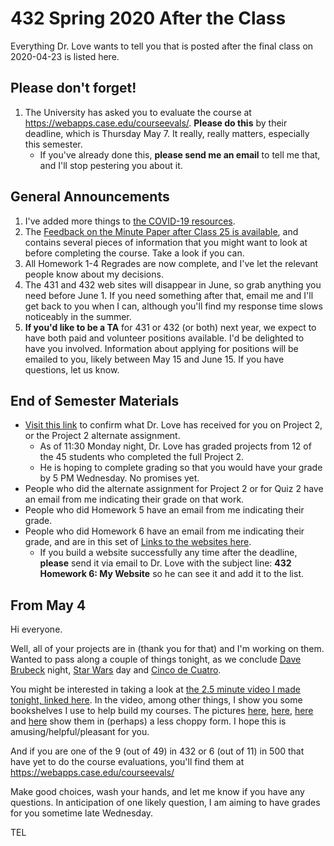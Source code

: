 # 432 Spring 2020 After the Class

Everything Dr. Love wants to tell you that is posted after the final class on 2020-04-23 is listed here.

## Please don't forget!

1. The University has asked you to evaluate the course at https://webapps.case.edu/courseevals/. **Please do this** by their deadline, which is Thursday May 7. It really, really matters, especially this semester. 
    - If you've already done this, **please send me an email** to tell me that, and I'll stop pestering you about it.

## General Announcements

1. I've added more things to [the COVID-19 resources](https://github.com/THOMASELOVE/2020-432/blob/master/covid19resources.md).
2. The [Feedback on the Minute Paper after Class 25 is available](https://bit.ly/432-2020-minute-25-feedback), and contains several pieces of information that you might want to look at before completing the course. Take a look if you can.
3. All Homework 1-4 Regrades are now complete, and I've let the relevant people know about my decisions.
4. The 431 and 432 web sites will disappear in June, so grab anything you need before June 1. If you need something after that, email me and I'll get back to you when I can, although you'll find my response time slows noticeably in the summer.
5. **If you'd like to be a TA** for 431 or 432 (or both) next year, we expect to have both paid and volunteer positions available. I'd be delighted to have you involved. Information about applying for positions will be emailed to you, likely between May 15 and June 15. If you have questions, let us know.

## End of Semester Materials

- [Visit this link](https://github.com/THOMASELOVE/2020-432/blob/master/post-class/project2.md) to confirm what Dr. Love has received for you on Project 2, or the Project 2 alternate assignment.
    - As of 11:30 Monday night, Dr. Love has graded projects from 12 of the 45 students who completed the full Project 2.
    - He is hoping to complete grading so that you would have your grade by 5 PM Wednesday. No promises yet.
- People who did the alternate assignment for Project 2 or for Quiz 2 have an email from me indicating their grade on that work.
- People who did Homework 5 have an email from me indicating their grade.
- People who did Homework 6 have an email from me indicating their grade, and are in this set of [Links to the websites here](https://github.com/THOMASELOVE/2020-432/blob/master/homework/hw06/links.md).
    - If you build a website successfully any time after the deadline, **please** send it via email to Dr. Love with the subject line: **432 Homework 6: My Website** so he can see it and add it to the list.

## From May 4

Hi everyone.

Well, all of your projects are in (thank you for that) and I'm working on them. Wanted to pass along a couple of things tonight, as we conclude [Dave Brubeck](https://www.youtube.com/watch?v=PHdU5sHigYQ) night, [Star Wars](https://www.youtube.com/watch?v=hEcjgJSqSRU) day and [Cinco de Cuatro](https://www.youtube.com/watch?v=W3Y6sBl9JaA).

You might be interested in taking a look at [the 2.5 minute video I made tonight, linked here](https://cwru.zoom.us/rec/share/-MooM7Gt6nJJQqvA5lqPBI4IE5SiT6a8hykfqaYJxBsIX3jWimbNKahDK4qQkCWP?startTime=1588649877000). In the video, among other things, I show you some bookshelves I use to help build my courses. The pictures [here](https://github.com/THOMASELOVE/2020-432/blob/master/post-class/IMG_6293.jpg), [here](https://github.com/THOMASELOVE/2020-432/blob/master/post-class/IMG_6294.jpg), [here](https://github.com/THOMASELOVE/2020-432/blob/master/post-class/IMG_6295.jpg) and [here](https://github.com/THOMASELOVE/2020-432/blob/master/post-class/IMG_6296.jpg) show them in (perhaps) a less choppy form. I hope this is amusing/helpful/pleasant for you. 

And if you are one of the 9 (out of 49) in 432 or 6 (out of 11) in 500 that have yet to do the course evaluations, you'll find them at https://webapps.case.edu/courseevals/

Make good choices, wash your hands, and let me know if you have any questions. In anticipation of one likely question, I am aiming to have grades for you sometime late Wednesday.

TEL
